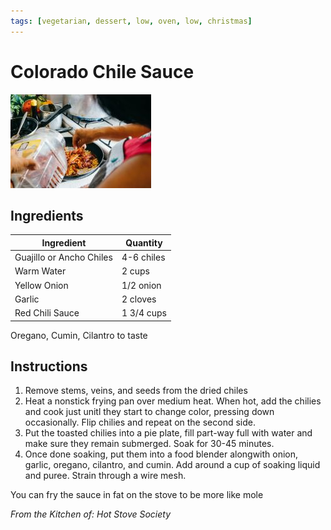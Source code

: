```yaml
---
tags: [vegetarian, dessert, low, oven, low, christmas]
---
```


# Colorado Chile Sauce

![Recipe Image](../../public/assets/colorado_chile_sauce.jpg)

## Ingredients

| Ingredient | Quantity |
|------------|----------|
|Guajillo or Ancho Chiles | 4-6 chiles |
|Warm Water | 2 cups |
|Yellow Onion | 1/2 onion |
|Garlic | 2 cloves |
|Red Chili Sauce | 1 3/4 cups |
Oregano, Cumin, Cilantro to taste


## Instructions

1. Remove stems, veins, and seeds from the dried chiles
2. Heat a nonstick frying pan over medium heat. When hot, add the chilies and cook just unitl they start to change color, pressing down occasionally. Flip chilies and repeat on the second side.
3. Put the toasted chilies into a pie plate, fill part-way full with water and make sure they remain submerged. Soak for 30-45 minutes.
4. Once done soaking, put them into a food blender alongwith onion, garlic, oregano, cilantro, and cumin. Add around a cup of soaking liquid and puree. Strain through a wire mesh.

You can fry the sauce in fat on the stove to be more like mole

*From the Kitchen of: Hot Stove Society*



